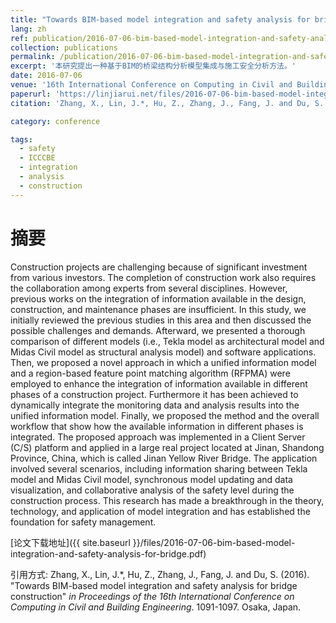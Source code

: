 ```yaml
---
title: "Towards BIM-based model integration and safety analysis for bridge construction"
lang: zh
ref: publication/2016-07-06-bim-based-model-integration-and-safety-analysis-for-bridge
collection: publications
permalink: /publication/2016-07-06-bim-based-model-integration-and-safety-analysis-for-bridge
excerpt: '本研究提出一种基于BIM的桥梁结构分析模型集成与施工安全分析方法。'
date: 2016-07-06
venue: '16th International Conference on Computing in Civil and Building Engineering'
paperurl: 'https://linjiarui.net/files/2016-07-06-bim-based-model-integration-and-safety-analysis-for-bridge.pdf'
citation: 'Zhang, X., Lin, J.*, Hu, Z., Zhang, J., Fang, J. and Du, S. (2016). &quot;Towards BIM-based model integration and safety analysis for bridge construction&quot; <i>in Proceedings of the 16th International Conference on Computing in Civil and Building Engineering</i>. 1091-1097. Osaka, Japan.'

category: conference

tags: 
  - safety
  - ICCCBE
  - integration
  - analysis
  - construction
---
```



摘要
====

Construction projects are challenging because of significant investment from various investors. The completion of construction work also requires the collaboration among experts from several disciplines. However, previous works on the integration of information available in the design, construction, and maintenance phases are insufficient. In this study, we initially reviewed the previous studies in this area and then discussed the possible challenges and demands. Afterward, we presented a thorough comparison of different models (i.e., Tekla model as architectural model and Midas Civil model as structural analysis model) and software applications. Then, we proposed a novel approach in which a unified information model and a region-based feature point matching algorithm (RFPMA) were employed to enhance the integration of information available in different phases of a construction project. Furthermore it has been achieved to dynamically integrate the monitoring data and analysis results into the unified information model. Finally, we proposed the method and the overall workflow that show how the available information in different phases is integrated. The proposed approach was implemented in a Client Server (C/S) platform and applied in a large real project located at Jinan, Shandong Province, China, which is called Jinan Yellow River Bridge. The application involved several scenarios, including information sharing between Tekla model and Midas Civil model, synchronous model updating and data visualization, and collaborative analysis of the safety level during the construction process. This research has made a breakthrough in the theory, technology, and application of model integration and has established the foundation for safety management.

[论文下载地址]({{ site.baseurl }}/files/2016-07-06-bim-based-model-integration-and-safety-analysis-for-bridge.pdf)

引用方式: Zhang, X., Lin, J.*, Hu, Z., Zhang, J., Fang, J. and Du, S. (2016). &quot;Towards BIM-based model integration and safety analysis for bridge construction&quot; <i>in Proceedings of the 16th International Conference on Computing in Civil and Building Engineering</i>. 1091-1097. Osaka, Japan.